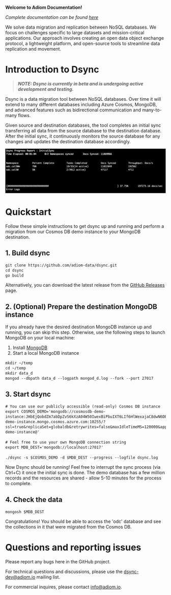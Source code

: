 **Welcome to Adiom Documentation!**

_Complete documentation can be found [here](https://docs.adiom.io)_

We solve data migration and replication between NoSQL databases. We focus on challenges specific to large datasets and
mission-critical applications. Our approach involves creating an open data object exchange protocol, a lightweight
platform, and open-source tools to streamline data replication and movement.

# Introduction to Dsync

> **_NOTE: Dsync is currently in beta and is undergoing active development and testing._**


Dsync is a data migration tool between NoSQL databases. Over time it will extend to many different databases including
Azure Cosmos, MongoDB, and advanced features such as bidirectional communication and many-to-many flows.

Given source and destination databases, the tool completes an initial sync transferring all data from the source
database to the destination database. After the initial sync, it continuously monitors the source database for any
changes and updates the destination database accordingly.

![Dsync progress reporting sample](/img/screenshot.png?width=20&raw=true)

# Quickstart

Follow these simple instructions to get dsync up and running and perform a migration from our Cosmos DB demo instance to
your MongoDB destination.

## 1. Build dsync

```
git clone https://github.com/adiom-data/dsync.git
cd dsync
go build
```

Alternatively, you can download the latest release from
the [GitHub Releases](https://github.com/adiom-data/dsync/releases/latest) page.

## 2. (Optional) Prepare the destination MongoDB instance

If you already have the desired destination MongoDB instance up and running, you can skip this step. Otherwise, use the
following steps to launch MongoDB on your local machine:

1) Install [MongoDB](https://www.mongodb.com/docs/manual/administration/install-community/)
2) Start a local MongoDB instance

```
mkdir ~/temp
cd ~/temp
mkdir data_d
mongod --dbpath data_d --logpath mongod_d.log --fork --port 27017
```

## 3. Start dsync

```
# You can use our publicly accessible (read-only) Cosmos DB instance
export COSMOS_DEMO='mongodb://cosmosdb-demo-instance:JHbEjQobdZm7abDpZvS6kXzA04W50IwexBiPbuIXT6LIf6HlWexajaC8dwN6DBvaXzj0grQkvL3cACDbN67qeg==@cosmosdb-demo-instance.mongo.cosmos.azure.com:10255/?ssl=true&replicaSet=globaldb&retrywrites=false&maxIdleTimeMS=120000&appName=@cosmosdb-demo-instance@'

# Feel free to use your own MongoDB connection string
export MDB_DEST='mongodb://localhost:27017' 

./dsync -s $COSMOS_DEMO -d $MDB_DEST --progress --logfile dsync.log
```

Now Dsync should be running! Feel free to interrupt the sync process (via Ctrl+C) it once the initial sync is done. The
demo database has a few million records and the resources are shared - allow 5-10 minutes for the process to complete.

## 4. Check the data

```
mongosh $MDB_DEST
```

Congratulations! You should be able to access the 'odc' database and see the collections in it that were migrated from
the Cosmos DB.

# Questions and reporting issues

Please report any bugs here in the GitHub project.

For technical questions and discussions, please use the dsync-dev@adiom.io mailing list.

For commercial inquires, please contact info@adiom.io.
